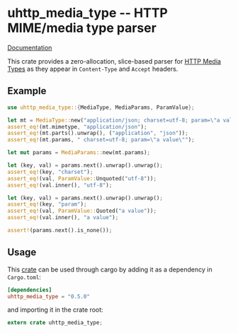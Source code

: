 # uhttp_media_type -- HTTP MIME/media type parser

[Documentation](https://docs.rs/uhttp_media_type)

This crate provides a zero-allocation, slice-based parser for [HTTP Media
Types](https://tools.ietf.org/html/rfc7231#section-3.1.1) as they appear in
`Content-Type` and `Accept` headers.

## Example

```rust
use uhttp_media_type::{MediaType, MediaParams, ParamValue};

let mt = MediaType::new("application/json; charset=utf-8; param=\"a value\"").unwrap();
assert_eq!(mt.mimetype, "application/json");
assert_eq!(mt.parts().unwrap(), ("application", "json"));
assert_eq!(mt.params, " charset=utf-8; param=\"a value\"");

let mut params = MediaParams::new(mt.params);

let (key, val) = params.next().unwrap().unwrap();
assert_eq!(key, "charset");
assert_eq!(val, ParamValue::Unquoted("utf-8"));
assert_eq!(val.inner(), "utf-8");

let (key, val) = params.next().unwrap().unwrap();
assert_eq!(key, "param");
assert_eq!(val, ParamValue::Quoted("a value"));
assert_eq!(val.inner(), "a value");

assert!(params.next().is_none());
```

## Usage

This [crate](https://crates.io/crates/uhttp_media_type) can be used through cargo by
adding it as a dependency in `Cargo.toml`:

```toml
[dependencies]
uhttp_media_type = "0.5.0"
```
and importing it in the crate root:

```rust
extern crate uhttp_media_type;
```
